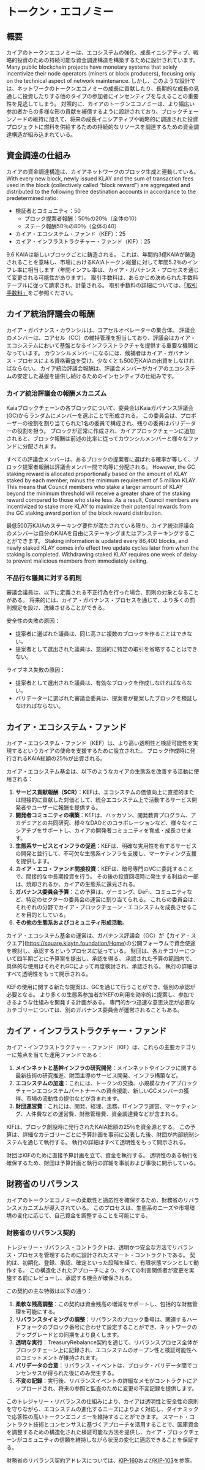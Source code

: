 # トークン・エコノミー

## 概要<a id="overview"></a>

カイアのトークンエコノミーは、エコシステムの強化、成長イニシアティブ、戦略的投資のための持続可能な資金調達構造を構築するために設計されています。 Many public blockchain projects have monetary systems that solely incentivize their node operators (miners or block producers), focusing only on the technical aspect of network maintenance. しかし、このような設計では、ネットワークのトークンエコノミーの成長に貢献したり、長期的な成長の見通しに投資したりする他のタイプの参加者にインセンティブを与えることの重要性を見逃してしまう。 対照的に、カイアのトークンエコノミーは、より幅広い参加者からの多様な形の貢献を補償するように設計されており、ブロックチェーンノードの維持に加えて、将来の成長イニシアティブや戦略的に調達された投資プロジェクトに燃料を供給するための持続的なリソースを調達するための資金調達構造が組み込まれている。

## 資金調達の仕組み<a id="funding-structure"></a>

カイアの資金調達構造は、カイアネットワークのブロック生成と連動している。 With every new block, newly issued KLAY and the sum of transaction fees used in the block (collectively called “block reward”) are aggregated and distributed to the following three destination accounts in accordance to the predetermined ratio:

- 検証者とコミュニティ：50
  - ブロック提案者報酬：50％の20％（全体の10）
  - ステーク報酬50％の80％（全体の40）
- カイア・エコシステム・ファンド（KEF）：25
- カイア・インフラストラクチャー・ファンド（KIF）：25

9.6 KAIAは新しいブロックごとに鋳造される。 これは、年間約3億KAIAが鋳造されることを意味し、市場におけるKAIAトークン総量に対して年間5.2％のインフレ率に相当します（年間インフレ率は、カイア・ガバナンス・プロセスを通じて変更される可能性があります）。 取引手数料は、あらかじめ決められた手数料テーブルに従って請求され、計量される。 取引手数料の詳細については、[「取引手数料」](../transaction-fees/transaction-fees.md)をご参照ください。

## カイア統治評議会の報酬<a id="kaia-governance-council-reward"></a>

カイア・ガバナンス・カウンシルは、コアセルオペレーターの集合体。 評議会のメンバーは、コアセル（CC）の維持管理を担当しており、評議会はカイア・エコシステムにおいて基盤となるインフラストラクチャを提供する重要な機関となっています。 カウンシルメンバーになるには、候補者はカイア・ガバナンス・プロセスによる資格審査を受け、少なくとも500万KAIAの出資をしなければならない。 カイア統治評議会報酬は、評議会メンバーがカイアのエコシステムの安定した基盤を提供し続けるためのインセンティブの仕組みです。

### カイア統治評議会の報酬メカニズム<a id="kaia-governance-council-reward-mechanism"></a>

Kaiaブロックチェーンの各ブロックについて、委員会はKaiaガバナンス評議会(GC)からランダムにメンバーを選ぶことで形成される。 この委員会は、プロポーザーの役割を割り当てられた1名の委員で構成され、残りの委員はバリデーターの役割を担う。 ブロックが正常に作成され、カイアブロックチェーンに追加されると、ブロック報酬は前述の比率に従ってカウンシルメンバーと様々なファンドに分配されます。

すべての評議会メンバーは、あるブロックの提案者に選ばれる確率が等しく、ブロック提案者報酬は評議会メンバー間で均等に分配される。 However, the GC staking reward is allocated proportionally based on the amount of KLAY staked by each member, minus the minimum requirement of 5 million KLAY. This means that Council members who stake a larger amount of KLAY beyond the minimum threshold will receive a greater share of the staking reward compared to those who stake less. As a result, Council members are incentivized to stake more KLAY to maximize their potential rewards from the GC staking award portion of the block reward distribution.

最低500万KAIAのステーキング要件が満たされている限り、カイア統治評議会のメンバーは自分のKAIAを自由にステーキングまたはアンステーキングすることができます。 Staking information is updated every 86,400 blocks, and newly staked KLAY comes info effect two update cycles later from when the staking is completed. Withdrawing staked KLAY requires one week of delay to prevent malicious members from immediately exiting.

### 不品行な議員に対する罰則<a id="penalty-for-misbehaving-council-members"></a>

審議会議員は、以下に定義される不正行為を行った場合、罰則の対象となることがある。 将来的には、カイア・ガバナンス・プロセスを通じて、より多くの罰則規定を設け、洗練させることができる。

安全性の失敗の原因：

- 提案者に選ばれた議員は、同じ高さに複数のブロックを作ることはできない。
- 提案者として選出された議員は、意図的に特定の取引を省略することはできない。

ライブネス失敗の原因：

- 提案者として選出された議員は、有効なブロックを作成しなければならない。
- バリデーターに選ばれた審議会委員は、提案者が提案したブロックを検証しなければならない。

## カイア・エコシステム・ファンド<a id="kaia-ecosystem-fund"></a>

カイア・エコシステム・ファンド（KEF）は、より高い透明性と検証可能性を実現するというカイアの使命を支援するために設立された。 ブロック作成時に発行されるKAIA総額の25％が出資される。

カイア・エコシステム基金は、以下のようなカイアの生態系を改善する活動に使用される：

1. **サービス貢献報酬（SCR）**：KEFは、エコシステムの価値向上に直接的または間接的に貢献した対価として、統合エコシステム上で活動するサービス開発者やユーザーに報酬を提供する。
2. **開発者コミュニティの構築**：KEFは、ハッカソン、開発教育プログラム、アカデミアとの共同研究、様々なDAOとのコラボレーションなど、様々なイニシアチブをサポートし、カイアの開発者コミュニティを育成・成長させます。
3. **生態系サービスとインフラの促進**：KEFは、明確な実用性を有するサービスの開発と並行して、不可欠な生態系インフラを支援し、マーケティング支援を提供します。
4. **カイア・エコ・ファンド間接投資**：KEFは、暗号専門のVCに委託することで、間接的な中長期投資を行う。 その後の投資回収時に発生する利益の一部は、焼却されるか、カイアの生態系に還元される。
5. **ガバナンス委員会予算**：この予算は、ゲーミング、DeFi、コミュニティなど、特定のセクターの委員会の運営に割り当てられる。 これらの委員会は、それぞれの分野でカイア・ブロックチェーン・エコシステムを成長させることを目的としている。
6. **その他の生態系およびコミュニティ形成活動**。

カイア・エコシステム基金の運営は、ガバナンス評議会（GC）が【カイア・スクエア](https://square.klaytn.foundation/Home)の公開フォーラムで資金使途を検討し、承認するというプロセスに従っている。 財団は、各カテゴリーについて四半期ごとに予算案を提出し、承認を得る。 承認された予算の範囲内で、具体的な使用はそれぞれGCによって再度検討され、承認される。 執行の詳細はすべて透明性をもって開示される。

KEFの使用に関する新たな提案は、GCを通じて行うことができ、個別の承認が必要となる。 より多くの生態系参加者がKEFの利用を効率的に提案し、参加できるような仕組みを開発する計画がある。 専門的かつ迅速な意思決定が必要なカテゴリーについては、別のガバナンス委員会が運営されることもある。

## カイア・インフラストラクチャー・ファンド<a id="kaia-infrastructure-fund"></a>

カイア・インフラストラクチャー・ファンド（KIF）は、これらの主要カテゴリーに焦点を当てた運用ファンドである：

1. **メインネットと基幹インフラの研究開発**：メインネットやインフラに関する最新技術の研究推進、財団主導のサービス開発、インフラ構築など。
2. **エコシステムの加速**：これには、トークンの交換、小規模なカイアブロックチェーンエコシステムパートナーへの資金援助、新しいGCメンバーの獲得、市場の流動性の提供などが含まれます。
3. **財団運営費**：これには、開発、経理、法務、ITインフラ運営、マーケティング、人件費などの運営費、財務管理費、資金調達費などが含まれる。

KIFは、ブロック創設時に発行されたKAIA総額の25％を資金源とする。 この予算は、詳細なカテゴリーごとに予算計画を事前に公表した後、財団が内部統制システムを通じて執行する。 執行の詳細はすべて透明性をもって開示される。

財団はKIFのために直接予算計画を立て、資金を執行する。 透明性のある執行を確保するため、財団は予算計画と執行の詳細を事前および事後に開示している。

## 財務省のリバランス

カイアのトークンエコノミーの柔軟性と適応性を確保するため、財務省のリバランスメカニズムが導入されている。 このプロセスは、生態系のニーズや市場環境の変化に応じて、自己資金を調整することを可能にする。

### 財務省のリバランス契約

トレジャリー・リバランス・コントラクトは、透明かつ安全な方法でリバランス・プロセスを管理するために設計されたスマート・コントラクトである。 契約は、初期化、登録、承認、確定といった段階を経て、有限状態マシンとして動作する。 この構造化されたアプローチにより、すべての利害関係者が変更を実施する前にレビューし、承認する機会が確保される。

この契約の主な特徴は以下の通り：

1. **柔軟な残高調整**：この契約は資金残高の増減をサポートし、包括的な財務管理を可能にする。
2. **リバランスタイミングの調整**：リバランスのブロック番号は、関連するハードフォークのブロック番号に合わせて設定することができ、ネットワークのアップグレードとの同期をより良くします。
3. **透明な実行**：TreasuryRebalance契約を通じて、リバランスプロセス全体がブロックチェーン上に記録され、エコシステムのオープン性と検証可能性へのコミットメントが維持されます。
4. **バリデータの合意**：リバランス・イベントは、ブロック・バリデータ間でコンセンサスが得られた後にのみ発生する。
5. **不変の記録**：実行後、リバランスイベントの詳細なメモがコントラクトにアップロードされ、将来の参照と監査のために変更の不変記録を提供します。

このトレジャリー・リバランスの仕組みにより、カイアは透明性と安全性の原則を守りながら、エコシステムの進化するニーズによりよく対応し、ダイナミックで応答性の高いトークンエコノミーを維持することができます。 スマート・コントラクト技術とコンセンサスに基づくアプローチを活用することで、国庫資金を調整するための構造化された検証可能な方法を提供し、カイア・ブロックチェーンがコミュニティの信頼を維持しながら状況の変化に適応できることを保証する。

財務省のリバランス契約アドレスについては、[KIP-160](../governance/governance-by-kip.md#kip-160-an-update-on-treasury-fund-rebalancing)および[KIP-103](../governance/governance-by-kip.md#kip-103-treasury-fund-rebalancing)を参照。
